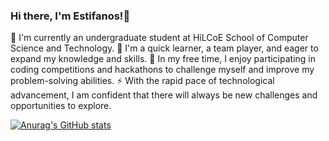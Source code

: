 ### Hi there, I'm Estifanos!👋

🌱 I'm currently an undergraduate student at HiLCoE School of Computer Science and Technology. 
🔭 I'm a quick learner, a team player, and eager to expand my knowledge and skills.
👯 In my free time, I enjoy participating in coding competitions and hackathons to challenge myself and improve my problem-solving abilities.
⚡ With the rapid pace of technological advancement, I am confident that there will always be new challenges and opportunities to explore.

[![Anurag's GitHub stats](https://github-readme-stats.vercel.app/api?username=Estifanos-Behailu)](https://github.com/anuraghazra/github-readme-stats)
